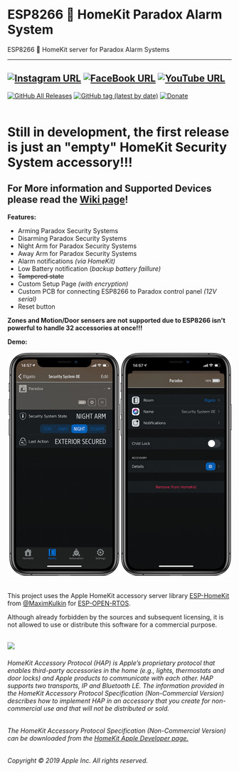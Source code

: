 # ESP8266  HomeKit Paradox Alarm System
ESP8266  HomeKit server for Paradox Alarm Systems


------
[![Instagram URL](https://img.shields.io/twitter/url/https/www.instagram.com/homekidd?label=Follow&logo=instagram&style=social)](https://www.instagram.com/homekidd) [![FaceBook URL](https://img.shields.io/twitter/url/https/www.facebook.com/HomeKiid?label=Like&logo=facebook&style=social)](https://www.facebook.com/HomeKiid) [![YouTube URL](https://img.shields.io/twitter/url/https/www.youtube.com/channel/UCkqC_6j1uyYVv7SO3jPe7KA?label=Follow&logo=youtube&style=social)](https://www.youtube.com/channel/UCkqC_6j1uyYVv7SO3jPe7KA)
------

[![GitHub All Releases](https://img.shields.io/github/downloads/HomeKidd/ESP8266-HomeKit-Paradox-Alarm-System/total?color=green)](https://github.com/HomeKidd/ESP8266-HomeKit-Paradox-Alarm-System/releases) 
[![GitHub tag (latest by date)](https://img.shields.io/github/v/tag/HomeKidd/ESP8266-HomeKit-Paradox-Alarm-System?color=yellow&label=Latest%20Release)](https://github.com/HomeKidd/ESP8266-HomeKit-Paradox-Alarm-System/releases) 
[![Donate](https://img.shields.io/badge/Donate-PayPal-blue.svg)](https://www.paypal.com/cgi-bin/webscr?cmd=_s-xclick&hosted_button_id=CEYEK69ZYG69S&source=url)
<br/>
<br/>

# Still in development, the first release is just an "empty" HomeKit Security System accessory!!!

## For More information and Supported Devices please read the [Wiki page](https://github.com/HomeKidd/ESP8266-HomeKit-Paradox-Alarm-System/wiki/Build-Instructions)!

**Features:**

* Arming Paradox Security Systems
* Disarming Paradox Security Systems
* Night Arm for Paradox Security Systems
* Away Arm for Paradox Security Systems
* Alarm notifications _(via HomeKit)_
* Low Battery notification (_backup battery faillure)_
* ~~Tampered state~~
* Custom Setup Page _(with encryption)_
* Custom PCB for connecting ESP8266 to Paradox control panel _(12V serial)_
* Reset button

**Zones and Motion/Door sensers are not supported due to ESP8266 isn't powerful to handle 32 accessories at once!!!**


**Demo:**

<img src="https://github.com/HomeKidd/ESP8266-HomeKit-Paradox-Alarm-System/raw/master/images/paradox_demo.PNG" width="650"/> </br>
</br>


This project uses the Apple HomeKit accessory server library [ESP-HomeKit](https://github.com/maximkulkin/esp-homekit) from [@MaximKulkin](https://github.com/maximkulkin) for [ESP-OPEN-RTOS](https://github.com/SuperHouse/esp-open-rtos).<br/>

Although already forbidden by the sources and subsequent licensing, it is not allowed to use or distribute this software for a commercial purpose.<br/><br/>

<img src="https://freepngimg.com/thumb/apple_logo/25366-7-apple-logo-file.png" width="20"/> 

###### HomeKit Accessory Protocol (HAP) is Apple’s proprietary protocol that enables third-party accessories in the home (e.g., lights, thermostats and door locks) and Apple products to communicate with each other. HAP supports two transports, IP and Bluetooth LE. The information provided in the HomeKit Accessory Protocol Specification (Non-Commercial Version) describes how to implement HAP in an accessory that you create for non-commercial use and that will not be distributed or sold.

###### The HomeKit Accessory Protocol Specification (Non-Commercial Version) can be downloaded from the [HomeKit Apple Developer page.](https://developer.apple.com/homekit/)

###### Copyright © 2019 Apple Inc. All rights reserved.
